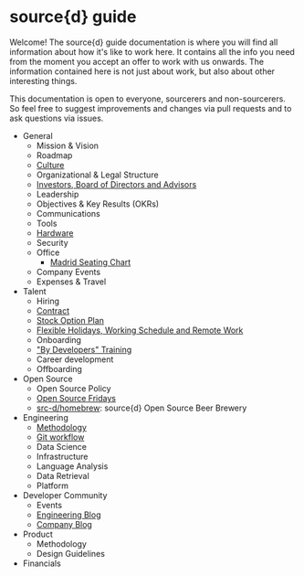 # source{d} guide

Welcome! The source{d} guide documentation is where you will find all information about how it's like to work here. It contains all the info you need from the moment you accept an offer to work with us onwards. The information contained here is not just about work, but also about other interesting things.

This documentation is open to everyone, sourcerers and non-sourcerers. So feel free to suggest improvements and changes via pull requests and to ask questions via issues.

* General
  * Mission & Vision
  * Roadmap
  * [Culture](https://github.com/src-d/guide/blob/master/general/culture.md)
  * Organizational & Legal Structure
  * [Investors, Board of Directors and Advisors](https://github.com/src-d/guide/blob/master/general/investors_board_advisors.md)
  * Leadership
  * Objectives & Key Results (OKRs)
  * Communications
  * Tools
  * [Hardware](https://github.com/src-d/guide/blob/master/general/available_hardware.md)
  * Security
  * Office
    * [Madrid Seating Chart](https://github.com/src-d/guide/blob/master/general/madrid_office_seating_chart.md)
  * Company Events
  * Expenses & Travel
* Talent
  * Hiring
  * [Contract](https://github.com/src-d/guide/blob/master/talent/contract.md)
  * [Stock Option Plan](https://github.com/src-d/guide/blob/master/talent/esop.md)
  * [Flexible Holidays, Working Schedule and Remote Work](https://github.com/src-d/guide/blob/master/talent/flexible_holidays_working_schedule_%20remote_work.md)
  * Onboarding
  * ["By Developers" Training](https://github.com/src-d/guide/blob/master/talent/by-developers-training/README.md)
  * Career development
  * Offboarding
* Open Source
  * Open Source Policy
  * [Open Source Fridays](https://github.com/src-d/guide/blob/master/open-source/open_source_fridays.md)
  * [src-d/homebrew](https://github.com/src-d/homebrew): source{d} Open Source Beer Brewery
* Engineering
  * [Methodology](engineering/methodology.md)
  * [Git workflow](engineering/git-flow.md)
  * Data Science
  * Infrastructure
  * Language Analysis
  * Data Retrieval
  * Platform
* Developer Community
  * Events
  * <a href="https://blog.sourced.tech">Engineering Blog</a>
  * <a href="https://medium.com/source-d">Company Blog</a>
* Product
  * Methodology
  * Design Guidelines
* Financials
